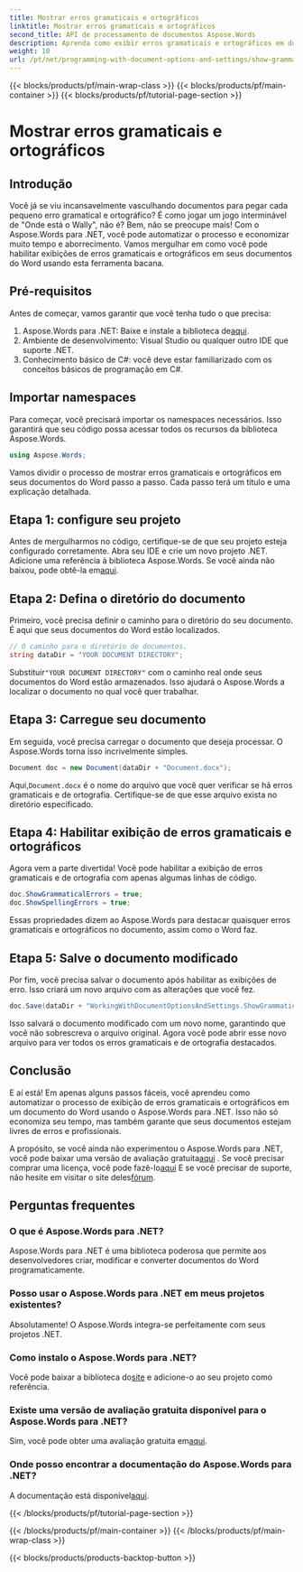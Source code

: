 ```yaml
---
title: Mostrar erros gramaticais e ortográficos
linktitle: Mostrar erros gramaticais e ortográficos
second_title: API de processamento de documentos Aspose.Words
description: Aprenda como exibir erros gramaticais e ortográficos em documentos do Word usando o Aspose.Words para .NET com este tutorial abrangente.
weight: 10
url: /pt/net/programming-with-document-options-and-settings/show-grammatical-and-spelling-errors/
---
```


{{< blocks/products/pf/main-wrap-class >}}
{{< blocks/products/pf/main-container >}}
{{< blocks/products/pf/tutorial-page-section >}}

# Mostrar erros gramaticais e ortográficos

## Introdução

Você já se viu incansavelmente vasculhando documentos para pegar cada pequeno erro gramatical e ortográfico? É como jogar um jogo interminável de "Onde está o Wally", não é? Bem, não se preocupe mais! Com o Aspose.Words para .NET, você pode automatizar o processo e economizar muito tempo e aborrecimento. Vamos mergulhar em como você pode habilitar exibições de erros gramaticais e ortográficos em seus documentos do Word usando esta ferramenta bacana.

## Pré-requisitos

Antes de começar, vamos garantir que você tenha tudo o que precisa:

1.  Aspose.Words para .NET: Baixe e instale a biblioteca de[aqui](https://releases.aspose.com/words/net/).
2. Ambiente de desenvolvimento: Visual Studio ou qualquer outro IDE que suporte .NET.
3. Conhecimento básico de C#: você deve estar familiarizado com os conceitos básicos de programação em C#.

## Importar namespaces

Para começar, você precisará importar os namespaces necessários. Isso garantirá que seu código possa acessar todos os recursos da biblioteca Aspose.Words.

```csharp
using Aspose.Words;
```

Vamos dividir o processo de mostrar erros gramaticais e ortográficos em seus documentos do Word passo a passo. Cada passo terá um título e uma explicação detalhada.

## Etapa 1: configure seu projeto

 Antes de mergulharmos no código, certifique-se de que seu projeto esteja configurado corretamente. Abra seu IDE e crie um novo projeto .NET. Adicione uma referência à biblioteca Aspose.Words. Se você ainda não baixou, pode obtê-la em[aqui](https://releases.aspose.com/words/net/).

## Etapa 2: Defina o diretório do documento

Primeiro, você precisa definir o caminho para o diretório do seu documento. É aqui que seus documentos do Word estão localizados.

```csharp
// O caminho para o diretório de documentos.
string dataDir = "YOUR DOCUMENT DIRECTORY";
```

 Substituir`"YOUR DOCUMENT DIRECTORY"` com o caminho real onde seus documentos do Word estão armazenados. Isso ajudará o Aspose.Words a localizar o documento no qual você quer trabalhar.

## Etapa 3: Carregue seu documento

Em seguida, você precisa carregar o documento que deseja processar. O Aspose.Words torna isso incrivelmente simples.

```csharp
Document doc = new Document(dataDir + "Document.docx");
```

 Aqui,`Document.docx` é o nome do arquivo que você quer verificar se há erros gramaticais e de ortografia. Certifique-se de que esse arquivo exista no diretório especificado.

## Etapa 4: Habilitar exibição de erros gramaticais e ortográficos

Agora vem a parte divertida! Você pode habilitar a exibição de erros gramaticais e de ortografia com apenas algumas linhas de código.

```csharp
doc.ShowGrammaticalErrors = true;
doc.ShowSpellingErrors = true;
```

Essas propriedades dizem ao Aspose.Words para destacar quaisquer erros gramaticais e ortográficos no documento, assim como o Word faz.

## Etapa 5: Salve o documento modificado

Por fim, você precisa salvar o documento após habilitar as exibições de erro. Isso criará um novo arquivo com as alterações que você fez.

```csharp
doc.Save(dataDir + "WorkingWithDocumentOptionsAndSettings.ShowGrammaticalAndSpellingErrors.docx");
```

Isso salvará o documento modificado com um novo nome, garantindo que você não sobrescreva o arquivo original. Agora você pode abrir esse novo arquivo para ver todos os erros gramaticais e de ortografia destacados.

## Conclusão

E aí está! Em apenas alguns passos fáceis, você aprendeu como automatizar o processo de exibição de erros gramaticais e ortográficos em um documento do Word usando o Aspose.Words para .NET. Isso não só economiza seu tempo, mas também garante que seus documentos estejam livres de erros e profissionais.

 A propósito, se você ainda não experimentou o Aspose.Words para .NET, você pode baixar uma versão de avaliação gratuita[aqui](https://releases.aspose.com/) . Se você precisar comprar uma licença, você pode fazê-lo[aqui](https://purchase.aspose.com/buy) E se você precisar de suporte, não hesite em visitar o site deles[fórum](https://forum.aspose.com/c/words/8).

## Perguntas frequentes

### O que é Aspose.Words para .NET?
Aspose.Words para .NET é uma biblioteca poderosa que permite aos desenvolvedores criar, modificar e converter documentos do Word programaticamente.

### Posso usar o Aspose.Words para .NET em meus projetos existentes?
Absolutamente! O Aspose.Words integra-se perfeitamente com seus projetos .NET.

### Como instalo o Aspose.Words para .NET?
 Você pode baixar a biblioteca do[site](https://releases.aspose.com/words/net/) e adicione-o ao seu projeto como referência.

### Existe uma versão de avaliação gratuita disponível para o Aspose.Words para .NET?
 Sim, você pode obter uma avaliação gratuita em[aqui](https://releases.aspose.com/).

### Onde posso encontrar a documentação do Aspose.Words para .NET?
 A documentação está disponível[aqui](https://reference.aspose.com/words/net/).

{{< /blocks/products/pf/tutorial-page-section >}}

{{< /blocks/products/pf/main-container >}}
{{< /blocks/products/pf/main-wrap-class >}}

{{< blocks/products/products-backtop-button >}}
